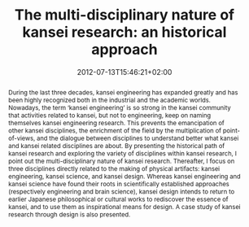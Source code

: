 ---
slug: the-multi-disciplinary-nature-of-kansei-research-an-historical-approach
title: "The multi-disciplinary nature of kansei research: an historical approach"
tags: ['kansei', 'interdisciplinarity']
layout: single
searchFilter: Event
publitype: keynote
kansei: true
researchpage: true
research: 
    -  kansei
institution:
    heig: 1
    logo: TUe
    short: 'TU/e'
    name: "Eindhoven University of Technology"
    web: "https://www.tue.nl/en/"
    colo: "#c72125"
chaire: false
date: 2012-07-13T15:46:21+02:00
reference: "Lévy, P. (2012). The multi-disciplinary nature of kansei research: an historical approach. Penghu, Taiwan."
abstract: "During the last three decades, kansei engineering has expanded greatly and has been highly recognized both in the industrial and the academic worlds. Nowadays, the term ‘kansei engineering’ is so strong in the kansei community that activities related to kansei, but not to engineering, keep on naming themselves kansei engineering research. This prevents the emancipation of other kansei disciplines, the enrichment of the field by the multiplication of point-of-views, and the dialogue between disciplines to understand better what kansei and kansei related disciplines are about.
By presenting the historical path of kansei research and exploring the variety of disciplines within kansei research, I point out the multi-disciplinary nature of kansei research. Thereafter, I focus on three disciplines directly related to the making of physical artifacts: kansei engineering, kansei science, and kansei design. Whereas kansei engineering and kansei science have found their roots in scientifically established approaches (respectively engineering and brain science), kansei design intends to return to earlier Japanese philosophical or cultural works to rediscover the essence of kansei, and to use them as inspirational means for design. A case study of kansei research through design is also presented."
video:
    video1:
        youtube: "nVvm8XQRSBE"
---